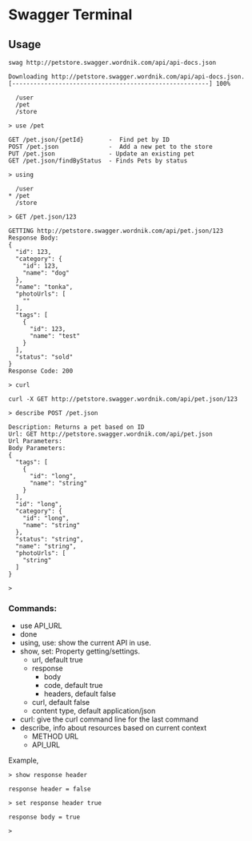 # Swagger Terminal


## Usage

```
swag http://petstore.swagger.wordnik.com/api/api-docs.json

Downloading http://petstore.swagger.wordnik.com/api/api-docs.json.
[-------------------------------------------------------] 100%

  /user
  /pet
  /store

> use /pet

GET /pet.json/{petId}       -  Find pet by ID
POST /pet.json              -  Add a new pet to the store
PUT /pet.json               - Update an existing pet
GET /pet.json/findByStatus  - Finds Pets by status

> using 

  /user
* /pet
  /store

> GET /pet.json/123

GETTING http://petstore.swagger.wordnik.com/api/pet.json/123
Response Body: 
{
  "id": 123,
  "category": {
    "id": 123,
    "name": "dog"
  },
  "name": "tonka",
  "photoUrls": [
    ""
  ],
  "tags": [
    {
      "id": 123,
      "name": "test"
    }
  ],
  "status": "sold"
}
Response Code: 200

> curl

curl -X GET http://petstore.swagger.wordnik.com/api/pet.json/123

> describe POST /pet.json

Description: Returns a pet based on ID
Url: GET http://petstore.swagger.wordnik.com/api/pet.json
Url Parameters:
Body Parameters:
{
  "tags": [
    {
      "id": "long",
      "name": "string"
    }
  ],
  "id": "long",
  "category": {
    "id": "long",
    "name": "string"
  },
  "status": "string",
  "name": "string",
  "photoUrls": [
    "string"
  ]
}

>
```

### Commands:

- use API_URL
- done
- using, use: show the current API in use.
- show, set: Property getting/settings.
    - url, default true
    - response
        - body
        - code, default true
        - headers, default false
    - curl, default false
    - content type, default application/json
- curl: give the curl command line for the last command
- describe, info about resources based on current context
    - METHOD URL
    - API_URL 
    
Example, 

```
> show response header

response header = false

> set response header true

response body = true

>
```




